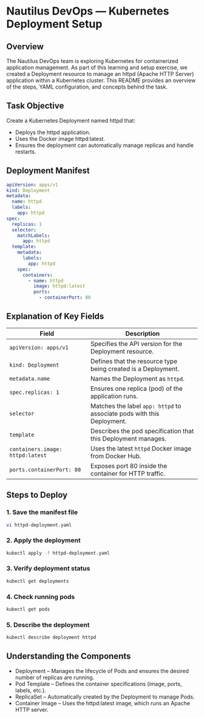 # Nautilus DevOps — Kubernetes Deployment Setup

## Overview

The Nautilus DevOps team is exploring Kubernetes for containerized application management.
As part of this learning and setup exercise, we created a Deployment resource to manage an httpd (Apache HTTP Server) application within a Kubernetes cluster.
This README provides an overview of the steps, YAML configuration, and concepts behind the task.

## Task Objective
Create a Kubernetes Deployment named httpd that:
 - Deploys the httpd application.
 - Uses the Docker image httpd:latest.
 - Ensures the deployment can automatically manage replicas and handle restarts.

## Deployment Manifest
```yaml
apiVersion: apps/v1
kind: Deployment
metadata:
  name: httpd
  labels:
    app: httpd
spec:
  replicas: 1
  selector:
    matchLabels:
      app: httpd
  template:
    metadata:
      labels:
        app: httpd
    spec:
      containers:
        - name: httpd
          image: httpd:latest
          ports:
            - containerPort: 80
```

## Explanation of Key Fields

| **Field**                        | **Description**                                                        |
| -------------------------------- | ---------------------------------------------------------------------- |
| `apiVersion: apps/v1`            | Specifies the API version for the Deployment resource.                 |
| `kind: Deployment`               | Defines that the resource type being created is a Deployment.          |
| `metadata.name`                  | Names the Deployment as `httpd`.                                       |
| `spec.replicas: 1`               | Ensures one replica (pod) of the application runs.                     |
| `selector`                       | Matches the label `app: httpd` to associate pods with this Deployment. |
| `template`                       | Describes the pod specification that this Deployment manages.          |
| `containers.image: httpd:latest` | Uses the latest `httpd` Docker image from Docker Hub.                  |
| `ports.containerPort: 80`        | Exposes port 80 inside the container for HTTP traffic.                 |


## Steps to Deploy

### 1. Save the manifest file
```bash
vi httpd-deployment.yaml
```

### 2. Apply the deployment
```bash
kubectl apply -f httpd-deployment.yaml
```
### 3. Verify deployment status
```bash
kubectl get deployments
```

### 4. Check running pods
```bash
kubectl get pods
```

### 5. Describe the deployment
```bash
kubectl describe deployment httpd
```

## Understanding the Components

 - Deployment – Manages the lifecycle of Pods and ensures the desired number of replicas are running.
 - Pod Template – Defines the container specifications (image, ports, labels, etc.).
 - ReplicaSet – Automatically created by the Deployment to manage Pods.
 - Container Image – Uses the httpd:latest image, which runs an Apache HTTP server.

